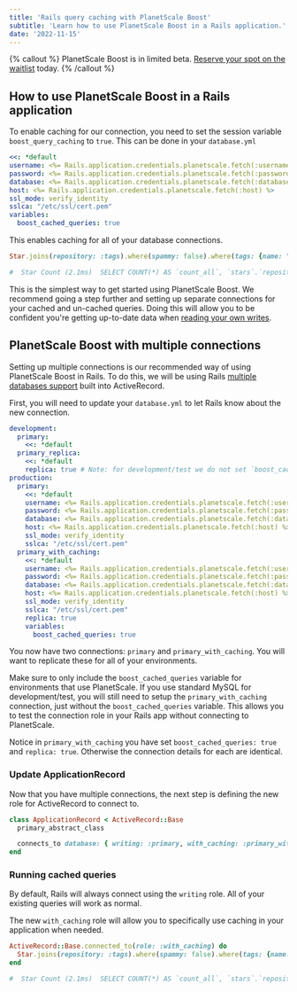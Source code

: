 ```yaml
---
title: 'Rails query caching with PlanetScale Boost'
subtitle: 'Learn how to use PlanetScale Boost in a Rails application.'
date: '2022-11-15'
---
```


{% callout %}
PlanetScale Boost is in limited beta. [Reserve your spot on the waitlist](/features/boost) today.
{% /callout %}

## How to use PlanetScale Boost in a Rails application

To enable caching for our connection, you need to set the session variable `boost_query_caching` to `true`. This can be done in your `database.yml`

```yaml
<<: *default
username: <%= Rails.application.credentials.planetscale.fetch(:username) %>
password: <%= Rails.application.credentials.planetscale.fetch(:password) %>
database: <%= Rails.application.credentials.planetscale.fetch(:database) %>
host: <%= Rails.application.credentials.planetscale.fetch(:host) %>
ssl_mode: verify_identity
sslca: "/etc/ssl/cert.pem"
variables:
  boost_cached_queries: true
```

This enables caching for all of your database connections.

```ruby
Star.joins(repository: :tags).where(spammy: false).where(tags: {name: "trending"}).group(:repository).count

#  Star Count (2.1ms)  SELECT COUNT(*) AS `count_all`, `stars`.`repository_id` AS `stars_repository_id` FROM `stars` INNER JOIN `repositories` ON `repositories`.`id` = `stars`.`repository_id` INNER JOIN `repository_tags` ON `repository_tags`.`repository_id` = `repositories`.`id` INNER JOIN `tags` ON `tags`.`id` = `repository_tags`.`tag_id` WHERE `stars`.`spammy` = FALSE AND `tags`.`name` = 'trending' GROUP BY `stars`.`repository_id`
```

This is the simplest way to get started using PlanetScale Boost. We recommend going a step further and setting up separate connections for your cached and un-cached queries.
Doing this will allow you to be confident you're getting up-to-date data when [reading your own writes](/docs/concepts/query-caching-with-planetscale-boost#replication-lag-and-read-your-writes).

## PlanetScale Boost with multiple connections

Setting up multiple connections is our recommended way of using PlanetScale Boost in Rails. To do this, we will be using Rails
[multiple databases support](https://guides.rubyonrails.org/active_record_multiple_databases.html) built into ActiveRecord.

First, you will need to update your `database.yml` to let Rails know about the new connection.

```yaml
development:
  primary:
    <<: *default
  primary_replica:
    <<: *default
    replica: true # Note: for development/test we do not set `boost_cached_queries` since we are using standard MySQL
production:
  primary:
    <<: *default
    username: <%= Rails.application.credentials.planetscale.fetch(:username) %>
    password: <%= Rails.application.credentials.planetscale.fetch(:password) %>
    database: <%= Rails.application.credentials.planetscale.fetch(:database) %>
    host: <%= Rails.application.credentials.planetscale.fetch(:host) %>
    ssl_mode: verify_identity
    sslca: "/etc/ssl/cert.pem"
  primary_with_caching:
    <<: *default
    username: <%= Rails.application.credentials.planetscale.fetch(:username) %>
    password: <%= Rails.application.credentials.planetscale.fetch(:password) %>
    database: <%= Rails.application.credentials.planetscale.fetch(:database) %>
    host: <%= Rails.application.credentials.planetscale.fetch(:host) %>
    ssl_mode: verify_identity
    sslca: "/etc/ssl/cert.pem"
    replica: true
    variables:
      boost_cached_queries: true
```

You now have two connections: `primary` and `primary_with_caching`. You will want to replicate these for all of your environments.

Make sure to only include the `boost_cached_queries` variable for environments that use PlanetScale. If you use standard MySQL for development/test, you will still need to setup
the `primary_with_caching` connection, just without the `boost_cached_queries` variable. This allows you to test the connection role in your Rails app without connecting to PlanetScale.

Notice in `primary_with_caching` you have set `boost_cached_queries: true` and `replica: true`. Otherwise the connection details for each are identical.

### Update ApplicationRecord

Now that you have multiple connections, the next step is defining the new role for ActiveRecord to connect to.

```ruby
class ApplicationRecord < ActiveRecord::Base
  primary_abstract_class

  connects_to database: { writing: :primary, with_caching: :primary_with_caching }
end
```

### Running cached queries

By default, Rails will always connect using the `writing` role. All of your existing queries will work as normal.

The new `with_caching` role will allow you to specifically use caching in your application when needed.

```ruby
ActiveRecord::Base.connected_to(role: :with_caching) do
  Star.joins(repository: :tags).where(spammy: false).where(tags: {name: "trending"}).group(:repository).count
end

#  Star Count (2.1ms)  SELECT COUNT(*) AS `count_all`, `stars`.`repository_id` AS `stars_repository_id` FROM `stars` INNER JOIN `repositories` ON `repositories`.`id` = `stars`.`repository_id` INNER JOIN `repository_tags` ON `repository_tags`.`repository_id` = `repositories`.`id` INNER JOIN `tags` ON `tags`.`id` = `repository_tags`.`tag_id` WHERE `stars`.`spammy` = FALSE AND `tags`.`name` = 'trending' GROUP BY `stars`.`repository_id`
```
